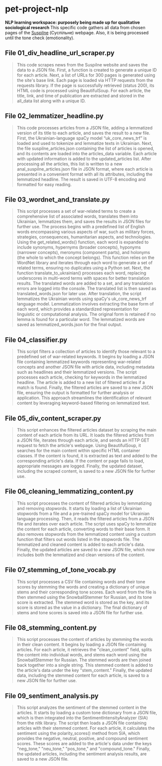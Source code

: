 # pet-project-nlp

**NLP learning workspace: purposely being made up for qualitative sociological research**
This specific code gathers all data from chosen pages of the [Suspilne](https://suspilne.media/latest/) (Суспільне) webpage. Also, it is being processed until the tone check (emotionality).

## File 01_div_headline_url_scraper.py

> This code scrapes news from the Suspilne website and saves the data to a JSON file. First, a function is created to generate a unique ID for each article. Next, a list of URLs for 300 pages is generated using the site's base link. Each page is loaded via HTTP requests from the requests library. If the page is successfully retrieved (status 200), its HTML code is processed using BeautifulSoup. For each article, the title, link, and time of publication are extracted and stored in the all_data list along with a unique ID.

## File 02_lemmatizer_headline.py

> This code processes articles from a JSON file, adding a lemmatized version of its title to each article, and saves the result to a new file. First, the Ukrainian-language spaCy model “uk_core_news_trf” is loaded and used to tokenize and lemmatize texts in Ukrainian. Next, the file suspilne_articles.json containing the list of articles is opened, and its contents are loaded into the articles_data variable. Each article with updated information is added to the updated_articles list. After processing all the articles, this list is written to a new anal_suspilne_articles.json file in JSON format, where each article is presented in a convenient format with all its attributes, including the lemmatized headline. The result is saved in UTF-8 encoding and formatted for easy reading.

## File 03_wordnet_and_translate.py

> This script processes a set of war-related terms to create a comprehensive list of associated words, translates them into Ukrainian, lemmatizes them, and saves the results in JSON files for further use. The process begins with a predefined list of English words encompassing various aspects of war, such as military forces, strategies, consequences, humanitarian aspects, and technologies. Using the get_related_words() function, each word is expanded to include synonyms, hypernyms (broader concepts), hyponyms (narrower concepts), meronyms (component parts), and holonyms (the whole to which the concept belongs). This function relies on the WordNet library and iterates through each word to generate a set of related terms, ensuring no duplicates using a Python set. Next, the function translate_to_ukrainian() processes each word, replacing underscores in multi-word terms with spaces for better translation results. The translated words are added to a set, and any translation errors are logged into the console. The translated list is then saved as translated_words.json for later use. After translation, the script lemmatizes the Ukrainian words using spaCy's uk_core_news_trf language model. Lemmatization involves extracting the base form of each word, which provides a standardized representation for linguistic or computational analysis. The original form is retained if no lemma is found for a particular word. The lemmatized words are saved as lemmatized_words.json for the final output.

## File 04_classifier.py

> This script filters a collection of articles to identify those relevant to a predefined set of war-related keywords. It begins by loading a JSON file containing lemmatized keywords representing war-related concepts and another JSON file with article data, including metadata such as headlines and their lemmatized versions. The script processes each article, checking for keywords in the lemmatized headline. The article is added to a new list of filtered articles if a match is found. Finally, the filtered articles are saved to a new JSON file, ensuring the output is formatted for further analysis or application. This approach streamlines the identification of relevant content by leveraging keyword-based filtering on lemmatized text.

## File 05_div_content_scraper.py

> This script enhances the filtered articles dataset by scraping the main content of each article from its URL. It loads the filtered articles from a JSON file, iterates through each article, and sends an HTTP GET request to fetch the article's webpage. Using BeautifulSoup, it searches for the main content within specific HTML container classes. If the content is found, it is extracted as text and added to the corresponding article's data. If the content or page fails to load, appropriate messages are logged. Finally, the updated dataset, including the scraped content, is saved to a new JSON file for further use.

## File 06_cleaning_lemmatizing_content.py

> This script processes the content of filtered articles by lemmatizing and removing stopwords. It starts by loading a list of Ukrainian stopwords from a file and a pre-trained spaCy model for Ukrainian language processing. Then, it reads the filtered articles from a JSON file and iterates over each article. The script uses spaCy to lemmatize the content for each article, converting words to their base form. It also removes stopwords from the lemmatized content using a custom function that filters out words listed in the stopwords file. The lemmatized and cleaned content is added to each article's data. Finally, the updated articles are saved to a new JSON file, which now includes both the lemmatized and clean versions of the content.

## File 07_stemming_of_tone_vocab.py

> This script processes a CSV file containing words and their tone scores by stemming the words and creating a dictionary of unique stems and their corresponding tone scores. Each word from the file is then stemmed using the SnowballStemmer for Russian, and its tone score is extracted. The stemmed word is stored as the key, and its score is stored as the value in a dictionary. The final dictionary of stems and tone scores is saved into a JSON file for further use.

## File 08_stemming_content.py

> This script processes the content of articles by stemming the words in their clean content. It begins by loading a JSON file containing articles. For each article, it retrieves the "clean_content" field, splits the content into individual words, and stems each word using the SnowballStemmer for Russian. The stemmed words are then joined back together into a single string. This stemmed content is added to the article's data under the key "stem_content." Finally, the updated data, including the stemmed content for each article, is saved to a new JSON file for further use.

## File 09_sentiment_analysis.py

> This script analyzes the sentiment of the stemmed content in the articles. It starts by loading a custom tone dictionary from a JSON file, which is then integrated into the SentimentIntensityAnalyzer (SIA) from the nltk library. The script then loads a JSON file containing articles with their stemmed content. For each article, it calculates the sentiment using the polarity_scores() method from SIA, which provides the negative, neutral, positive, and compound sentiment scores. These scores are added to the article's data under the keys "neg_tone," "neu_tone," "pos_tone," and "compound_tone." Finally, the updated articles, including the sentiment analysis results, are saved to a new JSON file.
